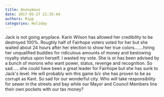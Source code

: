 ```yaml
---
title: Anonymous
date: 2017-05-27 21:35:44
authors: Ripp
categories: Holiday
---
```


 Jack is not going anyplace.  Karin Wilson has allowed her credibility to be destroyed 100%.   Roughly half of Fairhope voters voted for her but she waited about 24 hours after her election to show her true colors.......hiring her unqualified buddies for ridiculous amounts of money and bestowing royalty status upon herself.  I wasted my vote.  She is or has been advised by a bunch of morons who want power, status, revenge and recognition.  So sad......she could have been a great leader for Fairhope but she has sunk to Jack's level.  He will probably win this game b/c she has proven to be as corrupt as Kant.  So sad for our wonderful city.  Who will take responsibility for sewer in the streets and bay while our Mayor and Council Members line their own pockets with our tax money?
